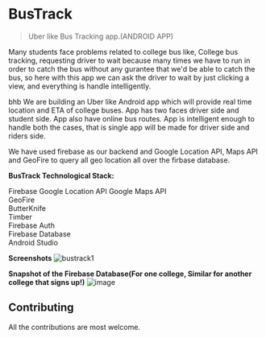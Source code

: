 # **BusTrack**
> Uber like Bus Tracking app.(ANDROID APP)

Many students face problems related to college bus like, College bus tracking, requesting driver to wait because many times we have to run in order to catch the bus without any gurantee that we'd be able to catch the bus, so here with this app we can ask the driver to wait by just clicking a view, and everything is handle intelligently.

bhb
We are building an Uber like Android app which will provide real time location and ETA of college buses. App has two faces driver side and student side.
App also have online bus routes.
App is intelligent enough to handle both the cases, that is single app will be made for driver side and riders side.

We have used firebase as our backend and Google Location API, Maps API and GeoFire to query all geo location all over the firbase database.

**BusTrack Technological Stack:**

Firebase 
Google Location API 
Google Maps API      
GeoFire		    
ButterKnife 		   
Timber 		    
Firebase Auth	   
Firebase Database  
Android Studio

**Screenshots**
![bustrack1](https://user-images.githubusercontent.com/21143936/34864286-95773e76-f799-11e7-8d66-84f384773080.png)

__Snapshot of the Firebase Database(For one college, Similar for another college that signs up!)__
![image](https://user-images.githubusercontent.com/21143936/34864438-446d6dba-f79a-11e7-84a6-ffd847fae7f0.png)

## **Contributing**

All the contributions are most welcome.


